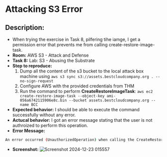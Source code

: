 # Attacking S3 Error

## Description: 
- When trying the exercise in Task 8, pilfering tihe iamge, I get a permission error that prevents me from calling create-restore-image-task.
- **Room:** AWS S3 - Attack and Defense
- **Task 8:** Lab: S3 - Abusing the Substrate
- **Step to reproduce:**
  1. Dump all the content of the s3 bucket to the local attack box machine using `aws s3 sync s3://assets.bestcloudcompany.org . --no-sign-request`
  2. Configure AWS with the provided credentials from THM 
  3. Run the command to perform **CreateRestoreImageTask**: `aws ec2 create-restore-image-task --object-key ami-056a6742115906e8c.bin --bucket assets.bestcloudcompany.org --name BCC`
- **Expected behavior:** I should be able to execute the command successfully without any error.
- **Actucal behavior:** I got an error message stating that the user is not authroized to perform this operation.
- **Error Message:**
  
```bash
An error occurred (UnauthorizedOperation) when calling the CreateRestoreImageTask operation: You are not authorized to perform this operation. User: arn:aws:iam::637423357278:user/637423357278 is not authorized to perform: ec2:CreateRestoreImageTask on resource: arn:aws:ec2:us-east-1::image/* because no identity-based policy allows the ec2:CreateRestoreImageTask action. Encoded authorization failure message: r-q1FTdq2ikQmsDLp33WjWJNoAE3NGvk4RfhpmNWKe2wPs5fTgaE3nh2pNu020kp0H03vSxw2c4k46R4w2yGEsH_H-X8XS26PljeUYUpSLj42-l3sfOsyZiKegil9PaFsQke9fy8Sg1o8mSmoQSPXWUv_eOvhLsxpfsJVLq82ZyHCghg0S6Ae1p2UXeS5GlDNFiwJ-YK8-e9kSLofdf10Qpercpd32HISlDudFrYC467wrQv7UchMxiVrSCUR4r_BFxOzfRunL8qRw4tc0kJug2iFebYJ9MZflHYAMDFqk3OnBKhqa2H7d26-a2JTFpPHwxsADBJYdcHB9fUct2zwii6vX8iU6BlJvKbxITmE7Awf5ivrpxKzNiiLuzpydJUaJ8ltbqfyxZzI7wIqy9DNezZ_SkYOx5z2Vc2FNwbLiyCFRWkpwj5dwRD--abXfqlD30v1GMFE5HiCr0h6d6alZUFoMCqQaFQSsyzo3LS3x8GsI_BZxK65Ji4HQX3G3C9R9NfakujqYIsFrf794I
```

- **Screenshot:**
![Screenshot 2024-12-23 015557](https://github.com/user-attachments/assets/86a99e13-2739-412c-ab99-af8d0cf50615)
